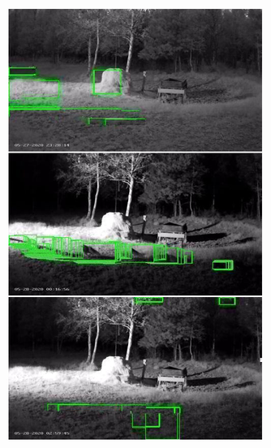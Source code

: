 ![20200527-231906-234911](in/20200527/20200527-231906-234911_0_.jpg)
![20200528-000006-003011](in/20200528/20200528-000006-003011_0_.jpg)
![20200528-023056-030101](in/20200528/20200528-023056-030101_0_.jpg)
